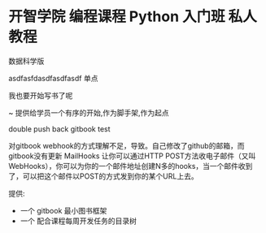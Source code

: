 # 开智学院 编程课程 Python 入门班 私人教程

数据科学版

asdfasfdasdfasdfasdf
单点

我也要开始写书了呢

~ 提供给学员一个有序的开始,作为脚手架,作为起点

double push back
gitbook test

对gitbook webhook的方式理解不足，导致。自己修改了github的邮箱，而gitbook没有更新
MailHooks 让你可以通过HTTP POST方法收电子邮件（又叫WebHooks），你可以为你的一个邮件地址创建N多的hooks，当一个邮件收到了，可以把这个邮件以POST的方式发到你的某个URL上去。

提供:

- 一个 gitbook 最小图书框架
- 一个 配合课程每周开发任务的目录树

